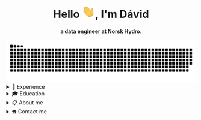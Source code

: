 <div align="center">
<h1 align="center">Hello <img width="35" src="https://github.com/1999AZZAR/1999AZZAR/blob/main/resources/img/waving.gif">, I'm Dávid</h1>
<h4 align="center">a data engineer at Norsk Hydro.</h4>
</div>

<div align="center">
  <img  src="https://github.com/1999AZZAR/1999AZZAR/blob/main/resources/img/grid-snake.svg"
       alt="snake" /></a>
</div>

<details>
  <summary>
    💼 Experience
  </summary>
  <div>
    <h2>Data Engineer</h2>
    <i>November 2023 - PRESENT</i><br>
    <i>at Norsk Hydro</i><br><br>
    <p>My primary focus is learning and familiarizing myself with our data platform and workflow processes. Our technology stack includes Azure, Python, and Java for development, along with tools like Databricks and Azure Data Factory.</p>
    <p>My initial project involved creating a Python-based web scraper to gather Hacker News posts, which are then processed and stored using Azure Data Factory. This experience has deepened my understanding of data pipeline orchestration and data processing.</p>
    <p>I am committed to contributing effectively to the team's goals while continually improving my skills in Python, Java, and Azure technologies.</p>
</div>
  <div>
    <h2>M365 Trainee</h2>
    <i>February 2023 - November 2023</i><br>
    <i>at Norsk Hydro</i><br><br>
    <p>I began by acquiring fundamental knowledge in Active Directory and Azure Active Directory, laying the groundwork for my professional growth.</p>
    <p>My primary role involved data management tasks, including data collection, cleaning, aggregation, and presenting information in a user-friendly format. I leveraged PowerShell and occasionally Python to streamline these processes, enhancing efficiency within the team.</p>
    <p>Notably, my work played a role in supporting the management team's decision-making processes. The insights from the data I managed and presented contributed to informed choices and strategies, ultimately benefiting the organization.</p>
    <p>A milestone as a trainee was the positive feedback I received from my mentor and supervisor. Their support and guidance allowed me to transition into a full-time role at Norsk Hydro.</p>
</div>

  <div>
    <h2>Software Developer (Java)</h2>
    <i>January 2021 - November 2022</i><br>
    <i>at Seacon Europe</i><br><br>
    <p>First, I began with small tasks to understand the company's main project structure. As I steadily proved my capabilities through these initial assignments, they entrusted me with my first independent project.</p>
    <p>For this project, I developed a highly parameterizable application responsible for reading and processing data from robots within an industrial environment. This experience allowed me to contribute meaningfully to the team's efforts without overemphasizing my role.</p>
</div>
</details>

<details>
  <summary>
    🎓 Education
  </summary>
  <div>
    <h2>Master's degree in Computer Science</h2>
    <i>September 2021 - July 2023</i><br>
    <i>at University of Pannonia, Hungary</i>
    <p>Beyond my studies, I created a web application to help the instructors and the students create, manage, and apply for Thesis work.</p>
  </div>
  <div>
    <h2>Bachelor degree in Computer Science Engineering</h2>
    <i>January 2021</i><br>
    <i>at University of Pannonia, Hungary</i>
    <p>I was top of the class in every programming course and got positive instructor feedback for my clean, easy-to-understand, and beyond-required level work.</p>
  </div>
</details>

<details>
  <summary>
    📋 About me
  </summary>
  <div>
    <h3>Activities</h3>
    <p>
      I started learning programming in 2012 at the age of 13. I have learned and worked in many areas, but game development has always been the most interesting.<br>
      I had contract jobs, including video/image processing, high-volume data processing, program module, and API development. Lately, I've been teaching mathematics, informatics, and programming to high school students.<br>
      I wrote my thesis work on mixed reality application development, which included detecting objects in real-time, placing virtual entities – visible through the screen or AR glasses – in the real world, and giving users options to interact with these entities.
    </p>
    <h3>Hobbies and plans</h3>
    <p>
      Besides video games, I am interested in music, especially playing the piano, chess, and puzzles. When I have the opportunity, I like to go touring and kayaking. I live in Hungary and will spend the next semester in Finland at Metropolia University. After my education, I plan to move abroad, and my primary destination is Finland. I started learning Finnish in June 2022 and plan to take a B2-level language exam in 2024. I also speak a little German but haven't practiced since graduating.
    </p>
  </div>
</details>

<details>
  <summary>
    ☎️ Contact me
  </summary>
  <div>
    <br>
    <p>
      &emsp;
    <a href="https://www.linkedin.com/in/d%C3%A1vid-dvorszky-5b2a71232/" target="blank">
      <img align="center" src="https://www.svgrepo.com/show/81143/linkedin.svg"
         alt="" height="20"/> LinkedIn</a>
    </p>
    <p>
      &emsp;
    <a href="https://mailto:dv98david@gmail.com" target="blank">
      <img align="center" src="https://www.svgrepo.com/show/223047/gmail.svg"
         alt="" height="20"/> dv98david@gmail.com</a>
    </p>
    <p>
      &emsp;
    <a href="https://discordapp.com/users/304973175668604929" target="blank">
      <img align="center" src="https://www.svgrepo.com/show/353655/discord-icon.svg"
         alt="" height="20"/> Discord</a>
    </p>
  </div>
</details>
